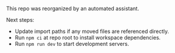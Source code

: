 This repo was reorganized by an automated assistant.

Next steps:
- Update import paths if any moved files are referenced directly.
- Run `npm ci` at repo root to install workspace dependencies.
- Run `npm run dev` to start development servers.

